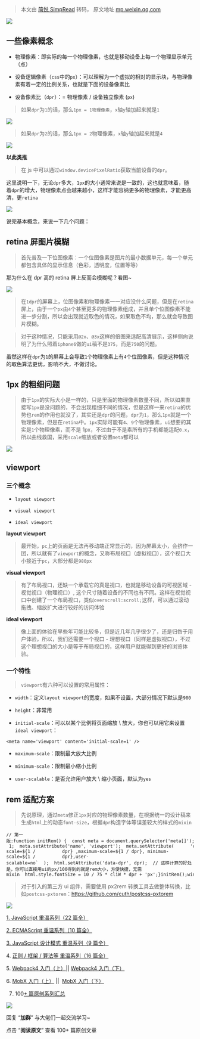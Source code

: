 > 本文由 [简悦 SimpRead](http://ksria.com/simpread/) 转码， 原文地址 [mp.weixin.qq.com](https://mp.weixin.qq.com/s/Q4YwNMZ09Klc2Vwxo0aOsg)

![](https://mmbiz.qpic.cn/mmbiz_jpg/dy9CXeZLlCX3rnibicfmNM5psAiassVTHyjEFhgszYsGgKTH13icCLibZCX9ZV6gib59grpYXqThgLPrygd4aqqH2tuw/640?wx_fmt=jpeg)

一些像素概念
------

*   物理像素：即实际的每一个物理像素，也就是移动设备上每一个物理显示单元（点）
    
*   设备逻辑像素（`css`中的`px`）：可以理解为一个虚拟的相对的显示块，与物理像素有着一定的比例关系，也就是下面的设备像素比
    
*   设备像素比（`dpr`）：= 物理像素 / 设备独立像素 (`px`)
    

> 如果`dpr`为`1`的话，那么`1px = 1物理像素`，`x`轴`y`轴加起来就是`1`

![](https://mmbiz.qpic.cn/sz_mmbiz_png/zHYsKHjf0ngqIZUhlTMkCIJYkRYD0ejwtrQOV3qZXaCia72tNEss3YJg3LmHVoPSAkXFe0bvQibYNjpYymaCq7cg/640?wx_fmt=png)

> 如果`dpr`为`2`的话，那么`1px = 2`物理像素，`x`轴`y`轴加起来就是`4`

![](https://mmbiz.qpic.cn/sz_mmbiz_png/zHYsKHjf0ngqIZUhlTMkCIJYkRYD0ejwa8hl0fJ9a882R7JKibiaRYpqkQFbA0ic8143gOwsbpmliaia31LkaUtuAVA/640?wx_fmt=png)

**以此类推**

> 在 js 中可以通过`window.devicePixelRatio`获取当前设备的`dpr`。

这里说明一下，无论`dpr`多大，`1px`的大小通常来说是一致的，这也就意味着，随着`dpr`的增大，物理像素点会越来越小，这样才能容纳更多的物理像素，才能更高清，更`retina`

![](https://mmbiz.qpic.cn/sz_mmbiz_png/zHYsKHjf0ngqIZUhlTMkCIJYkRYD0ejwyeozhEIYj4EicvKPSXTaDfuV8lGtIPkP4vBmiaurwEC8m5bEwFb7f9dA/640?wx_fmt=gif)

说完基本概念，来说一下几个问题：

retina 屏图片模糊
------------

> 首先普及一下位图像素：一个位图像素是图片的最小数据单元，每一个单元都包含具体的显示信息（色彩，透明度，位置等等）

那为什么在 dpr 高的 retina 屏上反而会模糊呢？看图~

![](https://mmbiz.qpic.cn/sz_mmbiz_jpg/zHYsKHjf0ngqIZUhlTMkCIJYkRYD0ejwXOkIMVqbXGC4tWU3RxGzOt8On6bDcgcFl7WsLuSgC8TDgbamas26JA/640?wx_fmt=jpeg)

> 在`1dpr`的屏幕上，位图像素和物理像素一一对应没什么问题，但是在`retina`屏上，由于一个`px`由`4`个甚至更多的物理像素组成，并且单个位图像素不能进一步分割，所以会出现就近取色的情况，如果取色不均，那么就会导致图片模糊。

> 对于这种情况，只能采用`@2x`、`@3x`这样的倍图来适配高清展示，这样侧向说明了为什么照着`iphone6`做的`ui`稿不是`375`，而是`750`的问题。

虽然这样在`dpr`为`1`的屏幕上会导致`1`个物理像素上有`4`个位图像素，但是这种情况的取色算法更优，影响不大，不做讨论。

1px 的粗细问题
---------

> 由于`1px`的实际大小是一样的，只是里面的物理像素数量不同，所以如果直接写`1px`是没问题的，不会出现粗细不同的情况，但是这样一来`retina`的优势也`rem`的作用也就没了，其实还是`dpr`的问题，`dpr`为`1`，那么`1px`就是一个物理像素，但是在`retina`中。`1px`实际可能有`4`、`9`个物理像素，`ui`想要的其实是`1`个物理像素，而不是 1px，不过由于不是素所有的手机都能适配`0.x`，所以曲线救国，采用`scale`缩放或者设置`meta`都可以

![](https://mmbiz.qpic.cn/sz_mmbiz_jpg/zHYsKHjf0ngqIZUhlTMkCIJYkRYD0ejwX9zBL9Msuth1Echb2QGWfrB5VRoAXKWTjFnDUoweVkicA2lbPrEsnYQ/640?wx_fmt=jpeg)

viewport
--------

### 三个概念

*   `layout viewport`
    
*   `visual viewport`
    
*   `ideal viewport`
    

**layout viewport**

> 最开始，`pc`上的页面是无法再移动端正常显示的，因为屏幕太小，会挤作一团，所以就有了`viewport`的概念，又称布局视口（虚拟视口），这个视口大小接近于`pc`，大部分都是`980px`

**visual viewport**

> 有了布局视口，还缺一个承载它的真是视口，也就是移动设备的可视区域 - 视觉视口（物理视口）, 这个尺寸随着设备的不同也有不同。这样在视觉视口中创建了一个布局视口，类似`overscroll:scroll;`这样，可以通过滚动拖拽、缩放扩大进行较好的访问体验

**ideal viewport**

> 像上面的体验在早些年可能比较多，但是近几年几乎很少了，还是归咎于用户体验，所以，我们还需要一个视口 - 理想视口（同样是虚拟视口），不过这个理想视口的大小是等于布局视口的，这样用户就能得到更好的浏览体验。

### 一个特性

> `viewport`有六种可以设置的常用属性：

*   `width`：定义`layout viewport`的宽度，如果不设置，大部分情况下默认是`980`
    
*   `height`：非常用
    
*   `initial-scale`：可以以某个比例将页面缩放 \ 放大，你也可以用它来设置`ideal viewport`：
    

```
<meta name='viewport' content='initial-scale=1' />
```

*   `maximum-scale`：限制最大放大比例
    
*   `minimum-scale`：限制最小缩小比例
    
*   `user-scalable`：是否允许用户放大 \ 缩小页面，默认为`yes`
    

rem 适配方案
--------

> 先说原理，通过`meta`修正`1px`对应的物理像素数量，在根据统一的设计稿来生成`html`上的动态`font-size`，根据`dpr`构造字体等误差较大的样式的`mixin`

```
// 第一版:function initRem() {  const meta = document.querySelector('meta[]');;  const html = document.documentElement;  const cliW = html.clientWidth;  const dpr = window.devicePixelRatio || 1;  meta.setAttribute('name', 'viewport');  meta.setAttribute(      'content',      `width=${cliW * dpr}, initial-scale=${1 /          dpr} ,maximum-scale=${1 / dpr}, minimum-scale=${1 /          dpr},user-scalable=no`  );  html.setAttribute('data-dpr', dpr);  // 这样计算的好处是，你可以直接用ui的px/100得到的就是rem大小，方便快捷，无需mixin  html.style.fontSize = 10 / 75 * cliW * dpr + 'px';}initRem();window.onresize = window.onorientationchange = initRem();
```

> 对于引入的第三方 ui 组件，需要使用 px2rem 转换工具去做整体转换，比如`postcss-pxtorem`：https://github.com/cuth/postcss-pxtorem

![](https://mmbiz.qpic.cn/mmbiz_gif/usyTZ86MDicgqjLq0USF6icibfWiaLSV8bz17cBjvXylU7dz9mIMP7lUF50OE2gFrlZDQlIyWvGcUiaprq92fq8tgXg/640?wx_fmt=gif)

[1. JavaScript 重温系列（22 篇全）](http://mp.weixin.qq.com/s?__biz=MjM5MDc4MzgxNA==&mid=2458453187&idx=1&sn=a69b4d7d991867a07a933f86e66b9f55&chksm=b1c224ea86b5adfc10c3aa1841be3879b9360d671e98cc73391c2490246f1348857b9821d32c&scene=21#wechat_redirect)  

[2. ECMAScript 重温系列（10 篇全）](http://mp.weixin.qq.com/s?__biz=MjM5MDc4MzgxNA==&mid=2458453193&idx=1&sn=e5392cb77bc17c9e94b6c826b5f52a83&chksm=b1c224e086b5adf6dad41a0d36b77a9bfb4bc9f0d29a816266b3e28c892e54274967dbce380b&scene=21#wechat_redirect)  

[3. JavaScript 设计模式 重温系列（9 篇全）](http://mp.weixin.qq.com/s?__biz=MjM5MDc4MzgxNA==&mid=2458453194&idx=1&sn=e7f0734b04484bee5e10a85a7cbb85c1&chksm=b1c224e386b5adf554ab928cdeaf7ee16dbb2d895be17f2a12a59054a75b913470ca7649bbc7&scene=21#wechat_redirect)

4. [正则 / 框架 / 算法等 重温系列（16 篇全）](http://mp.weixin.qq.com/s?__biz=MjM5MDc4MzgxNA==&mid=2458453195&idx=1&sn=1e0c8b7ea8ddc207b523ec0a636a5254&chksm=b1c224e286b5adf432850f82db18cc8647d639836798cf16b478d9a6f7c81df87c6da5257684&scene=21#wechat_redirect)

5. [Webpack4 入门（上）](http://mp.weixin.qq.com/s?__biz=MjM5MDc4MzgxNA==&mid=2458453302&idx=1&sn=904e40a421024ea0d394e9850b674012&chksm=b1c2251f86b5ac09dbbbb7c8e1d80c6cbd793a523cdfa690f8734def57812e616b9906aeec79&scene=21#wechat_redirect)|| [Webpack4 入门（下）](http://mp.weixin.qq.com/s?__biz=MjM5MDc4MzgxNA==&mid=2458453303&idx=1&sn=422f2b5e22c3b0e91a8353ee7e53fed9&chksm=b1c2251e86b5ac08464872cd880811423e0d1bbcebbe11dcac9d99fa38c5332c089c06d65d95&scene=21#wechat_redirect)

6. [MobX 入门（上）](http://mp.weixin.qq.com/s?__biz=MjM5MDc4MzgxNA==&mid=2458453605&idx=1&sn=0a506769d5eeb7953f676e93fb4d18eb&chksm=b1c2264c86b5af5aa7300a04d55efead6223e310d68e10222cd3577a25c783d3429f00767960&scene=21#wechat_redirect) ||  [MobX 入门（下）](http://mp.weixin.qq.com/s?__biz=MjM5MDc4MzgxNA==&mid=2458453609&idx=1&sn=f0c22e82f2537204d9b173161bae6b82&chksm=b1c2264086b5af5611524eedb0d409afe86d859dce6ceff1c17ddab49d353c385e45611a73fa&scene=21#wechat_redirect)

7. 100[+ 篇原创系列汇总](http://mp.weixin.qq.com/s?__biz=MjM5MDc4MzgxNA==&mid=2458453236&idx=2&sn=daf00392f960c115463c5aaf980620b4&chksm=b1c224dd86b5adcbd98189315e60de6a0106993690b69927cc1c1f19fd8f591fefce4e3db51f&scene=21#wechat_redirect)

![](https://mmbiz.qpic.cn/mmbiz_gif/dy9CXeZLlCV6wPNEuicaKGdia24OVNBZxUyfVhbEBnxdxfwKuJwLovlZicn7ccq5GbhNFwtk6libKiaxTLO4v2C5LRQ/640?wx_fmt=gif)

回复 “**加群**” 与大佬们一起交流学习~

点击 “**阅读原文**” 查看 100+ 篇原创文章